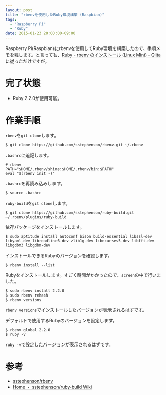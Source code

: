 ```yaml
---
layout: post
title: "rbenvを使用したRuby環境構築 (Raspbian)"
tags:
  - "Raspberry Pi"
  - "Ruby"
date: 2015-01-23 20:00:00+09:00
---
```


Raspberry Pi(Raspbian)にrbenvを使用してRuby環境を構築したので、手順メモを残します。と言っても、[Ruby - rbenv のインストール (Linux Mint) - Qiita](http://qiita.com/tsubu-mustard/items/3f818bf9831a4a934c5a)に従っただけですが。

<!-- more -->

# 完了状態

* Ruby 2.2.0が使用可能。

# 作業手順

`rbenv`を`git clone`します。

```
$ git clone https://github.com/sstephenson/rbenv.git ~/.rbenv
```

`.bashrc`に追記します。

```
# rbenv
PATH="$HOME/.rbenv/shims:$HOME/.rbenv/bin:$PATH"
eval "$(rbenv init -)"
```

`.bashrc`を再読み込みします。

```
$ source .bashrc
```

`ruby-build`を`git clone`します。

```
$ git clone https://github.com/sstephenson/ruby-build.git ~/.rbenv/plugins/ruby-build
```

依存パッケージをインストールします。

```
$ sudo aptitude install autoconf bison build-essential libssl-dev libyaml-dev libreadline6-dev zlib1g-dev libncurses5-dev libffi-dev libgdbm3 libgdbm-dev
```

インストールできるRubyのバージョンを確認します。

```
$ rbenv install --list
```

Rubyをインストールします。すごく時間がかかったので、`screen`の中で行いました。

```
$ sudo rbenv install 2.2.0
$ sudo rbenv rehash
$ rbenv versions
```

`rbenv versions`でインストールしたバージョンが表示されるはずです。

デフォルトで使用するRubyのバージョンを設定します。

```
$ rbenv global 2.2.0
$ ruby -v
```

`ruby -v`で設定したバージョンが表示されるはずです。

# 参考

* [sstephenson/rbenv](https://github.com/sstephenson/rbenv)
* [Home ・ sstephenson/ruby-build Wiki](https://github.com/sstephenson/ruby-build/wiki)
